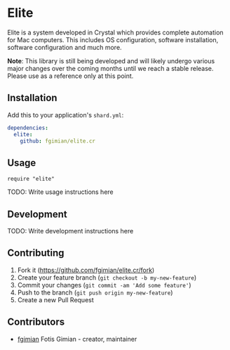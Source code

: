 # Elite

Elite is a system developed in Crystal which provides complete automation for Mac computers.  This includes OS configuration, software installation, software configuration and much more.

**Note**: This library is still being developed and will likely undergo various major changes over the coming months until we reach a stable release.  Please use as a reference only at this point.

## Installation

Add this to your application's `shard.yml`:

```yaml
dependencies:
  elite:
    github: fgimian/elite.cr
```

## Usage

```crystal
require "elite"
```

TODO: Write usage instructions here

## Development

TODO: Write development instructions here

## Contributing

1. Fork it (<https://github.com/fgimian/elite.cr/fork>)
2. Create your feature branch (`git checkout -b my-new-feature`)
3. Commit your changes (`git commit -am 'Add some feature'`)
4. Push to the branch (`git push origin my-new-feature`)
5. Create a new Pull Request

## Contributors

- [fgimian](https://github.com/fgimian) Fotis Gimian - creator, maintainer
